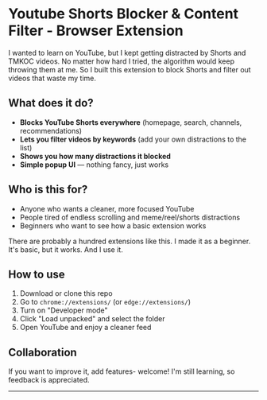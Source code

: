 # Youtube Shorts Blocker & Content Filter - Browser Extension

I wanted to learn on YouTube, but I kept getting distracted by Shorts and TMKOC videos. No matter how hard I tried, the algorithm would keep throwing them at me. So I built this extension to block Shorts and filter out videos that waste my time.

## What does it do?
- **Blocks YouTube Shorts everywhere** (homepage, search, channels, recommendations)
- **Lets you filter videos by keywords** (add your own distractions to the list)
- **Shows you how many distractions it blocked**
- **Simple popup UI** — nothing fancy, just works

## Who is this for?
- Anyone who wants a cleaner, more focused YouTube
- People tired of endless scrolling and meme/reel/shorts distractions
- Beginners who want to see how a basic extension works


There are probably a hundred extensions like this. I made it as a beginner. It's basic, but it works. And I use it.

## How to use
1. Download or clone this repo
2. Go to `chrome://extensions/` (or `edge://extensions/`)
3. Turn on "Developer mode"
4. Click "Load unpacked" and select the folder
5. Open YouTube and enjoy a cleaner feed

## Collaboration
If you want to improve it, add features- welcome! I'm still learning, so feedback is appreciated.

---
